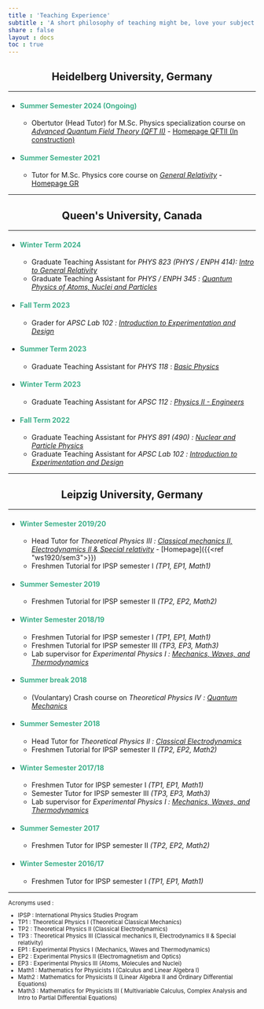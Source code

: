 ```yaml
---
title : 'Teaching Experience'
subtitle : 'A short philosophy of teaching might be, love your subject and convey that love; all else is secondary. - J.D.Jackson'
share : false
layout : docs
toc : true
---
```

<!-- <hr> -->
<center>

## Heidelberg University, Germany

<hr></center>

- #### <span style="color:#3db18b"> Summer Semester 2024 (Ongoing) </span>
  - Obertutor (Head Tutor) for M.Sc. Physics specialization course on <u>*Advanced Quantum Field Theory (QFT II)*</u> - [Homepage QFTII (In construction)]({{ref"heidelberg/ss24_qftii"}})

- #### <span style="color:#3db18b"> Summer Semester 2021 </span>
  - Tutor for M.Sc. Physics core course on <u>*General Relativity*</u> - [Homepage GR]({{<ref"heidelberg/ss21_gr_inactive">}})


<hr>
<center>

## Queen's University, Canada

<hr></center>

- #### <span style="color:#3db18b"> Winter Term 2024 </span>
  - Graduate Teaching Assistant for *PHYS 823 (PHYS / ENPH 414):* <u>*Intro to General Relativity*</u>
  - Graduate Teaching Assistant for *PHYS / ENPH 345 :* <u>*Quantum Physics of Atoms, Nuclei and Particles*</u>
- #### <span style="color:#3db18b"> Fall Term 2023 </span>
  - Grader for *APSC Lab 102 :* <u>*Introduction to Experimentation and Design*</u>
- #### <span style="color:#3db18b"> Summer Term 2023 </span>
  - Graduate Teaching Assistant for *PHYS 118* : *<u>Basic Physics</u>*  
- #### <span style="color:#3db18b"> Winter Term 2023 </span>
  - Graduate Teaching Assistant for *APSC 112 :* <u>*Physics II - Engineers*</u>
- #### <span style="color:#3db18b"> Fall Term 2022 </span>
  - Graduate Teaching Assistant for *PHYS 891 (490) :* <u>*Nuclear and Particle Physics* </u>
  - Graduate Teaching Assistant for *APSC Lab 102 :* <u>*Introduction to Experimentation and Design*</u>


<!-- <hr><center>


## McGill University, Canada

<hr></center> -->




<hr><center>

## Leipzig University, Germany

<hr></center>

- #### <span style="color:#3db18b"> Winter Semester 2019/20 </span>
  - Head Tutor for *Theoretical Physics III  :*   <u>*Classical mechanics II, Electrodynamics II & Special relativity*</u> - [Homepage]({{<ref "ws1920/sem3">}})</span>
  - Freshmen Tutorial for IPSP semester I *(TP1, EP1, Math1)* 
- #### <span style="color:#3db18b"> **Summer Semester 2019** </span>
  - Freshmen Tutorial for IPSP semester II *(TP2, EP2, Math2)*
- #### <span style="color:#3db18b"> **Winter Semester 2018/19** </span>
  - Freshmen Tutorial for IPSP semester I *(TP1, EP1, Math1)*
  - Freshmen Tutorial for IPSP semester III *(TP3, EP3, Math3)*
  - Lab supervisor for *Experimental Physics I :* *<u>Mechanics, Waves, and Thermodynamics</u>*

- #### <span style="color:#3db18b">Summer break 2018</span>
  - (Voulantary) Crash course on *Theoretical Physics IV :* *<u>Quantum Mechanics</u>*
- #### <span style="color:#3db18b">Summer Semester 2018</span>
  - Head Tutor for *Theoretical Physics II  :*   *<u>Classical Electrodynamics</u>*
  - Freshmen Tutorial for IPSP semester II *(TP2, EP2, Math2)*
- #### <span style="color:#3db18b">Winter Semester 2017/18</span>
  - Freshmen Tutor for IPSP semester I *(TP1, EP1, Math1)*
  - Semester Tutor for IPSP semester III *(TP3, EP3, Math3)*
  - Lab supervisor for *Experimental Physics I :* *<u>Mechanics, Waves, and Thermodynamics</u>*
- #### <span style="color:#3db18b">Summer Semester 2017</span>
  - Freshmen Tutor for IPSP semester II *(TP2, EP2, Math2)*
- #### <span style="color:#3db18b">Winter Semester 2016/17</span>
  - Freshmen Tutor for IPSP semester I *(TP1, EP1, Math1)*
<!--[I'm an inline-style link with title](https://www.google.com "Google's Homepage")-->


<hr>
<small>
Acronyms used :

- IPSP : International Physics Studies Program
- TP1 : Theoretical Physics I (Theoretical Classical Mechanics)
- TP2 : Theoretical Physics II (Classical Electrodynamics)
- TP3 : Theoretical Physics III (Classical mechanics II, Electrodynamics II & Special relativity)
- EP1 : Experimental Physics I (Mechanics, Waves and Thermodynamics)
- EP2 : Experimental Physics II (Electromagnetism and Optics)
- EP3 : Experimental Physics III (Atoms, Molecules and Nuclei)
- Math1 : Mathematics for Physicists I (Calculus and Linear Algebra I)
- Math2 : Mathematics for Physicists II (Linear Algebra II and Ordinary Differential Equations)
- Math3 : Mathematics for Physicists III ( Multivariable Calculus, Complex Analysis and Intro to Partial Differential Equations)
</small>
